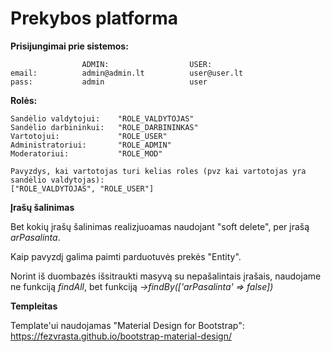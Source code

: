 # Prekybos platforma

**Prisijungimai prie sistemos:**

                    ADMIN:                  USER:
    email:          admin@admin.lt          user@user.lt
    pass:           admin                   user

**Rolės:**

    Sandėlio valdytojui:    "ROLE_VALDYTOJAS"
    Sandėlio darbininkui:   "ROLE_DARBININKAS"
    Vartotojui:             "ROLE_USER"
    Administratoriui:       "ROLE_ADMIN"
    Moderatoriui:           "ROLE_MOD"
    
    Pavyzdys, kai vartotojas turi kelias roles (pvz kai vartotojas yra sandėlio valdytojas):
    ["ROLE_VALDYTOJAS", "ROLE_USER"]

**Įrašų šalinimas**

Bet kokių įrašų šalinimas realizjuoamas naudojant "soft delete", per įrašą *arPasalinta*.

Kaip pavyzdį galima paimti parduotuvės prekės "Entity".

Norint iš duombazės išsitraukti masyvą su nepašalintais įrašais, naudojame ne funkciją *findAll*, bet funkciją *->findBy(['arPasalinta' => false])*

**Templeitas**

Template'ui naudojamas "Material Design for Bootstrap":
https://fezvrasta.github.io/bootstrap-material-design/
